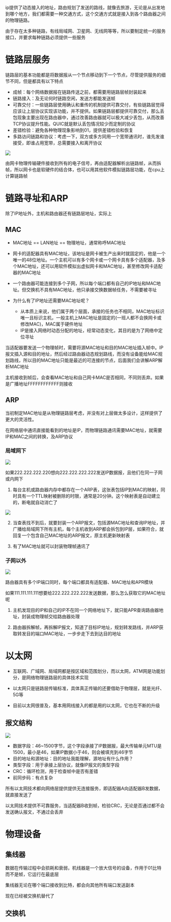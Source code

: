ip提供了动态接入的地址，路由规划了发送的路线，就像去旅游，无论是从出发地到哪个地方，我们都需要一种交通方式，这个交通方式就是接入到各个路由器之间的物理链路。

由于存在太多种链路，有线局域网、卫星网、无线网等等，所以要制定统一的服务接口，并要求每种链路必须提供一些服务

# 链路层服务
链路层的基本功能都是将数据报从一个节点移动到下一个节点，尽管提供服务的细节不同，但是都具有以下特点

- 成帧：每个网络数据报在链路传送之前，都需要用链路层帧封装起来
- 链路接入：及无论何时链路空闲，发送方都能发送帧
- 可靠交付：一些链路层使用确认和重传的机制提供可靠交付，有些链路层觉得应该让上层协议实现该功能，并不提供。如果链路层都提供可靠交付，那么丢包现象主要出现在路由器中，通过改善路由器就可以极大减少丢包，从而改善TCP协议提升性能。QUIC就是默认丢包情况较少而定制的协议
- 差错检验：避免各种物理现象影响到01，提供差错检验和恢复
- 多路访问链路和协议：考虑一下，双方或多方同用一个宽带通讯时，谁先发谁接受，即谁占用宽带，总需要接入和离开协议

![](img/9.png)

由网卡物理传输硬件接收到所有的电子信号，再由适配器解析出链路帧，从而拆帧，所以网卡也是软硬件的结合体，也可以用其他软件模拟链路层功能，在cpu上计算链路帧

# 链路寻址和ARP
除了IP地址外，主机和路由器还有链路层地址，实际上

## MAC
- MAC地址 == LAN地址 == 物理地址，通常称呼MAC地址

- 网卡的适配器具有MAC地址，该地址是网卡被生产出来时就固定的，他是一个唯一的48位地址。一个主机可以有多个网卡或一个网卡具有多个适配器，及多个MAC地址，还可以用软件模拟出虚拟网卡和MAC地址，甚至修改网卡适配器的MAC地址

- 一个路由器可能连接到多个子网，所以每个端口都有自己的IP地址和MAC地址。但交换机不具有MAC地址，他只承接交换数据帧任务，不需要被寻址

- 为什么有了IP地址还需要MAC地址呢？

    - 从本质上来说，他们属于两个层面，承接的任务也不相同，MAC地址标识唯一且标识主机，一般主机上MAC地址是固定的(一班人都不会换网卡或修改MAC)，MAC属于硬件地址
    - IP是接入网络时动态分配的地址，经常动态变化，其目的是为了网络中定位寻址

当适配器要发送一个物理帧时，需要将源MAC地址和目的MAC地址插入帧中。IP报文插入源和目的地址，然后经过路由器动态规划路线，而没有设备能给MAC规划路线，所以目的MAC地址只能是最近的可连接的节点，后面我们会讲解ARP解析MAC地址

主机接收到帧后，会查看MAC地址和自己网卡MAC是否相同，不同则丢弃。如果是广播地址FFFFFFFFFFFF则接收

## ARP
当初制定MAC地址是从物理链路层考虑，并没有对上层做太多设计，这样提供了更大的灵活性。

在网络层中通讯直接能看到的地址是IP，而物理链路通讯需要MAC地址，就需要IP和MAC之间的转换，及ARP协议

### 局域网下

![](img/10.png)

如果222.222.222.220想向222.222.222.222发送IP数据报，且他们在同一子网或内网下

1. 每台主机或路由器内存中都存在一个ARP表，这张表包括IP到MAC的映射，同时具有一个TTL映射被删除的时限，通常是20分钟。这个映射表是自动建立的，断电就自动消亡了

![](img/11.png)

2. 当查表找不到后，就要封装一个ARP报文，包括源MAC地址和查询IP地址，并广播给局域网下所有主机，每个主机收到ARP都会拆包到IP层，如果符合，就回复一个包含自己MAC地址的ARP报文，原主机更新映射表

3. 有了MAC地址就可以封装物理帧通讯了

### 子网以外
![](img/12.png)

路由器具有多个IP端口同时，每个端口都具有适配器、MAC地址和APR模块

如果111.111.111.111想要给222.222.222.222发送数据，那么怎么获取它的MAC地址呢

1. 主机发现目的IP和自己的IP不在同一个网络地址下，就只能APR查询路由器地址，封装成物理帧交给路由器处理

2. 路由器拆解帧，再拆解IP报文，知道了目标IP地址，规划转发路线，并ARP获取转发目的端口MAC地址，一步步走下去到达目的地址

# 以太网

- 互联网、广域网、局域网都是按区域和范围划分，而以太网，ATM网是功能划分，是网络物理链路层的具体技术实现

- 以太网只是链路层传输标准，具体真正传输的还要借助于物理层，就是光纤、5G等

- 目前以太网很普及，基本用网线接入的都是用的以太网，它也在不断的升级

## 报文结构
![](img/13.png)

- 数据字段：46~1500字节，这个字段承接了IP数据报，最大传输单元MTU是1500，最小是46，如果IP数据小于46，则会被填充到46字节
- 目的地址和源地址：目的地址我能理解，源地址有什么作用？
- 类型字段：用于承接上层协议，就像IP报文的类型字段
- CRC：循环检测，用于检查帧中是否有差错
- 前同步码：有点复杂

所有以太网技术都向网络层提供提供无连接服务，即适配器A向适配器B发数据，就直接发送了

以太网技术提供不可靠服务，当适配器B收到帧，检验CRC，无论是否通过都不会发送确认报文，不通过会丢弃

# 物理设备

## 集线器
数据在传输过程中会损耗和衰弱，机线器是一个放大信号的设备，作用于01比特而不是帧，它运行在最底层

集线器无论在哪个端口接收到比特，都会向其他所有端口发送副本

现在已经被交换机替代了

## 交换机

